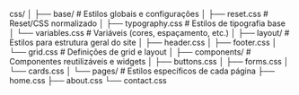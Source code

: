 css/
│
├── base/                # Estilos globais e configurações
│   ├── reset.css        # Reset/CSS normalizado
│   ├── typography.css   # Estilos de tipografia base
│   └── variables.css    # Variáveis (cores, espaçamento, etc.)
│
├── layout/              # Estilos para estrutura geral do site
│   ├── header.css
│   ├── footer.css
│   └── grid.css         # Definições de grid e layout
│
├── components/          # Componentes reutilizáveis e widgets
│   ├── buttons.css
│   ├── forms.css
│   └── cards.css
│
└── pages/               # Estilos específicos de cada página
    ├── home.css
    ├── about.css
    └── contact.css
